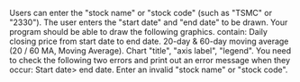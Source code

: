 Users can enter the "stock name" or "stock code" (such as "TSMC" or "2330").
The user enters the "start date" and "end date" to be drawn.
Your program should be able to draw the following graphics. contain:
Daily closing price from start date to end date.
20-day & 60-day moving average (20 / 60 MA, Moving Average).
Chart "title", "axis label", "legend".
You need to check the following two errors and print out an error message when they occur:
Start date> end date.
Enter an invalid "stock name" or "stock code".
